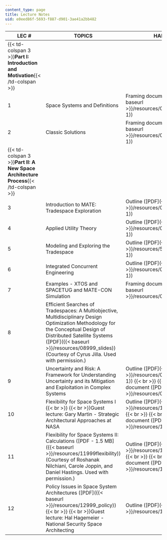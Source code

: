 ```yaml
---
content_type: page
title: Lecture Notes
uid: e0eed86f-5693-f887-d901-3ae41a2bb482
---
```


| LEC # | TOPICS | HANDOUTS |
| --- | --- | --- |
| {{< td-colspan 3 >}}**Part I: Introduction and Motivation**{{< /td-colspan >}} |||
| 1 | Space Systems and Definitions | Framing document ([PDF]({{< baseurl >}}/resources/01010wk1_framing-1)) |
| 2 | Classic Solutions | Framing document ([PDF]({{< baseurl >}}/resources/02010wk2_framing-1)) |
| {{< td-colspan 3 >}}**Part II: A New Space Architecture Process**{{< /td-colspan >}} |||
| 3 | Introduction to MATE: Tradespace Exploration | Outline ([PDF]({{< baseurl >}}/resources/03000outline3v3-1)) |
| 4 | Applied Utility Theory | Outline ([PDF]({{< baseurl >}}/resources/04000lec4outlnv3-1)) |
| 5 | Modeling and Exploring the Tradespace | Outline ([PDF]({{< baseurl >}}/resources/5000lec5outlnv2-1)) |
| 6 | Integrated Concurrent Engineering | Outline ([PDF]({{< baseurl >}}/resources/06000lec6outinv3-1)) |
| 7 | Examples - XTOS and SPACETUG and MATE-CON Simulation | Framing document ([PDF]({{< baseurl >}}/resources/07000lec7outline)) |
| 8 | Efficient Searches of Tradespaces: A Multiobjective, Multidisciplinary Design Optimization Methodology for the Conceptual Design of Distributed Satellite Systems ([PDF]({{< baseurl >}}/resources/08999_slides)) (Courtesy of Cyrus Jilla. Used with permission.) | &nbsp; |
| 9 | Uncertainty and Risk: A Framework for Understanding Uncertainty and its Mitigation and Exploitation in Complex Systems | Outline ([PDF]({{< baseurl >}}/resources/09000_uncert_int-1))  {{< br >}}  {{< br >}}Framing document ([PDF]({{< baseurl >}}/resources/09010unc_framev2)) |
| 10 | Flexibility for Space Systems I  {{< br >}}  {{< br >}}Guest lecture: Gary Martin - Strategic Architectural Approaches at NASA | Outline ([PDF]({{< baseurl >}}/resources/10000flex_intro-1))  {{< br >}}  {{< br >}}Framing document ([PDF]({{< baseurl >}}/resources/10010_flex_frame)) |
| 11 | Flexibility for Space Systems II: Calculations ([PDF - 1.5 MB]({{< baseurl >}}/resources/11999flexibility)) (Courtesy of Roshanak Nilchiani, Carole Joppin, and Daniel Hastings. Used with permission.) | Outline ([PDF]({{< baseurl >}}/resources/11000flex_2_int-1))  {{< br >}}  {{< br >}}Framing document ([PDF]({{< baseurl >}}/resources/11010_flex2frame)) |
| 12 | Policy Issues in Space System Architectures ([PDF]({{< baseurl >}}/resources/12999_policy))  {{< br >}}  {{< br >}}Guest lecture: Hal Hagemeier - National Security Space Architecting | Outline ([PDF]({{< baseurl >}}/resources/12000pol_intro-1))